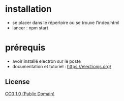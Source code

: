 # installation

- se placer dans le répertoire où se trouve l'index.html
- lancer : npm start

# prérequis

- avoir installé electron sur le poste
- documentation et tutoriel : https://electronjs.org/

## License

[CC0 1.0 (Public Domain)](LICENSE.md)
